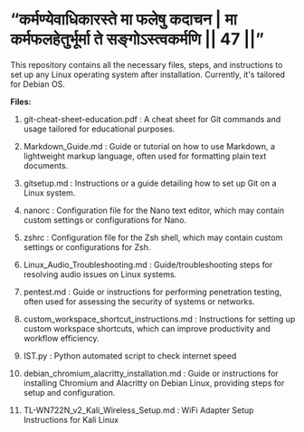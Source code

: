 #  “कर्मण्येवाधिकारस्ते मा फलेषु कदाचन | मा कर्मफलहेतुर्भूर्मा ते सङ्गोऽस्त्वकर्मणि || 47 ||”

This repository contains all the necessary files, steps, and instructions to set up any Linux operating system after installation. Currently, it's tailored for Debian OS.

**Files:**

1. git-cheat-sheet-education.pdf : A cheat sheet for Git commands and usage tailored for educational purposes.

2. Markdown_Guide.md : Guide or tutorial on how to use Markdown, a lightweight markup language, often used for formatting plain text documents.

3. gitsetup.md : Instructions or a guide detailing how to set up Git on a Linux system.

4. nanorc : Configuration file for the Nano text editor, which may contain custom settings or configurations for Nano.

5. zshrc : Configuration file for the Zsh shell, which may contain custom settings or configurations for Zsh.

6. Linux_Audio_Troubleshooting.md : Guide/troubleshooting steps for resolving audio issues on Linux systems.

7. pentest.md : Guide or instructions for performing penetration testing, often used for assessing the security of systems or networks.

8. custom_workspace_shortcut_instructions.md : Instructions for setting up custom workspace shortcuts, which can improve productivity and workflow efficiency.

9. IST.py : Python automated script to check internet speed 

10. debian_chromium_alacritty_installation.md :  Guide or instructions for installing Chromium and Alacritty on Debian Linux, providing steps for setup and configuration.

11. TL-WN722N_v2_Kali_Wireless_Setup.md : WiFi Adapter Setup Instructions for Kali Linux
